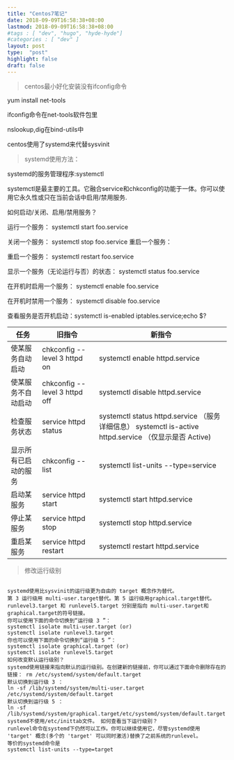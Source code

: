 ```yaml
---
title: "Centos7笔记"
date: 2018-09-09T16:58:38+08:00
lastmod: 2018-09-09T16:58:38+08:00
#tags : [ "dev", "hugo", "hyde-hyde"]
#categories : [ "dev" ]
layout: post
type:  "post"
highlight: false
draft: false
---
```


> centos最小好化安装没有ifconfig命令

yum install net-tools

ifconfig命令在net-tools软件包里

nslookup,dig在bind-utils中

centos使用了systemd来代替sysvinit

> systemd使用方法：

systemd的服务管理程序:systemctl

systemctl是最主要的工具。它融合service和chkconfig的功能于一体。你可以使用它永久性或只在当前会话中启用/禁用服务.

如何启动/关闭、启用/禁用服务？ 

运行一个服务： systemctl start foo.service

关闭一个服务： systemctl stop foo.service 重启一个服务： 

重启一个服务： systemctl restart foo.service 

显示一个服务（无论运行与否）的状态： systemctl status foo.service 

在开机时启用一个服务： systemctl enable foo.service 

在开机时禁用一个服务： systemctl disable foo.service

查看服务是否开机启动：systemctl is-enabled iptables.service;echo $?

| 任务                 | 旧指令                        | 新指令                                                                                                 |
| -------------------- | ----------------------------- | ------------------------------------------------------------------------------------------------------ |
| 使某服务自动启动     | chkconfig --level 3 httpd on  | systemctl enable httpd.service                                                                         |
| 使某服务不自动启动   | chkconfig --level 3 httpd off | systemctl disable httpd.service                                                                        |
| 检查服务状态         | service httpd status          | systemctl status httpd.service （服务详细信息） systemctl is-active httpd.service （仅显示是否 Active) |
| 显示所有已启动的服务 | chkconfig --list              | systemctl list-units --type=service                                                                    |
| 启动某服务           | service httpd start           | systemctl start httpd.service                                                                          |
| 停止某服务           | service httpd stop            | systemctl stop httpd.service                                                                           |
| 重启某服务           | service httpd restart         | systemctl restart httpd.service                                                                        |

> 修改运行级别

````

systemd使用比sysvinit的运行级更为自由的 target 概念作为替代。  
第 3 运行级用 multi-user.target替代。第 5 运行级用graphical.target替代。runlevel3.target 和 runlevel5.target 分别是指向 multi-user.target和graphical.target的符号链接。  
你可以使用下面的命令切换到“运行级 3 ”： 
systemctl isolate multi-user.target (or)
systemctl isolate runlevel3.target  
你也可以使用下面的命令切换到“运行级 5 ”： 
systemctl isolate graphical.target (or) 
systemctl isolate runlevel5.target   
如何改变默认运行级别？ 
systemd使用链接来指向默认的运行级别。在创建新的链接前，你可以通过下面命令删除存在的链接： rm /etc/systemd/system/default.target 
默认切换到运行级 3 ： 
ln -sf /lib/systemd/system/multi-user.target /etc/systemd/system/default.target 
默认切换到运行级 5 ： 
ln -sf /lib/systemd/system/graphical.target/etc/systemd/system/default.target 
systemd不使用/etc/inittab文件。 如何查看当下运行级别？ 
runlevel命令在systemd下仍然可以工作。你可以继续使用它，尽管systemd使用 'target' 概念(多个的 'target' 可以同时激活)替换了之前系统的runlevel。
等价的systemd命令是 
systemctl list-units --type=target
````
